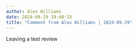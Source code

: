 ```yaml
---
author: Alex Williams
date: 2024-09-29 19:40:33
title: "Comment from Alex Williams | 2024-09-29"
---
```

Leaving a test review

